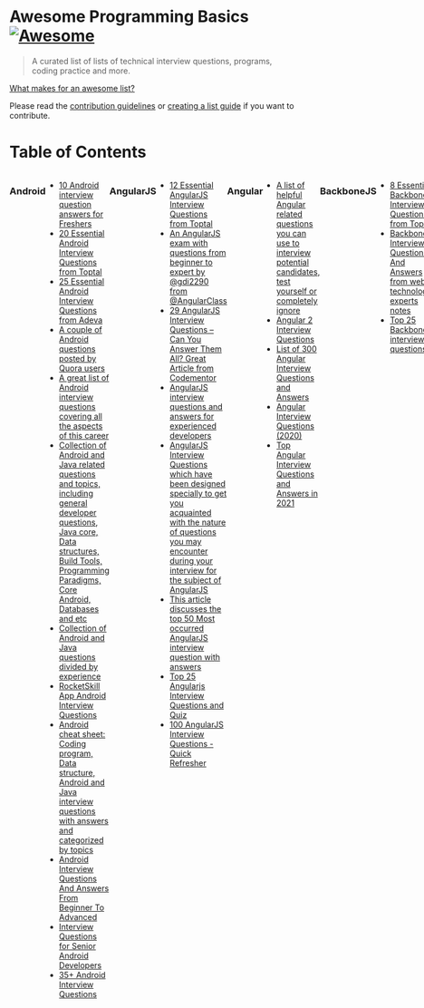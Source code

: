 # Awesome Programming Basics [![Awesome](https://cdn.rawgit.com/sindresorhus/awesome/d7305f38d29fed78fa85652e3a63e154dd8e8829/media/badge.svg)](https://github.com/sindresorhus/awesome)

> A curated list of lists of technical interview questions, programs, coding practice and more.

[What makes for an awesome list?](<[awesome.md](https://github.com/topics/awesome)>)

Please read the [contribution guidelines](https://docs.github.com/en/communities/setting-up-your-project-for-healthy-contributions/setting-guidelines-for-repository-contributors) or [creating a list guide](https://docs.github.com/en/get-started/writing-on-github/getting-started-with-writing-and-formatting-on-github/basic-writing-and-formatting-syntax) if you want to contribute.

# Table of Contents

<div style="display: flex; align-items: flex-start; align: center">
<table align="center">
  <tr>
    <td align="center" width="96">
        <img src="https://github.com/tandpfun/skill-icons/raw/main/icons/Actix-Dark.svg" alt="icon" width="65" height="65" />
      <br>Actix
    </td>
    <td align="center" width="96">
        <img src="https://github.com/tandpfun/skill-icons/raw/main/icons/AlpineJS-Dark.svg" alt="icon" width="65" height="65" />
      <br>AlpineJS
    </td>
    <td align="center" width="96">
      <a href="#android">    
        <img src="https://github.com/tandpfun/skill-icons/raw/main/icons/AndroidStudio-Dark.svg" alt="icon" width="65" height="65" />
      <br>Android
    </td>
    <td align="center" width="96">
      <a href="#angular">
        <img src="https://github.com/tandpfun/skill-icons/raw/main/icons/Angular-Dark.svg" alt="icon" width="65" height="65" />
      <br>Angular
    </td>
    <td align="center" width="96">
      <a href="#angularjs">
        <img src="https://material.angularjs.org/latest/img/logo.svg" alt="icon" width="65" height="65" />
      <br>AngularJS
    </td>
    <td align="center" width="96">
        <img src="https://github.com/tandpfun/skill-icons/raw/main/icons/Arduino.svg" alt="icon" width="65" height="65" />
      <br>Arduino
    </td>
    <td align="center" width="96">
      <a href="#backbonejs">
        <img src="https://seeklogo.com/images/B/backbone-logo-837E2F8868-seeklogo.com.png" alt="icon" width="65" height="65" />
      <br>BackboneJS
    </td>
  </tr>

<!-- ----------------------------------------------------------------------------------------------------------------------------------------------------- -->

  <tr>
    <td align="center" width="96">
        <img src="https://github.com/tandpfun/skill-icons/raw/main/icons/Bash-Dark.svg" alt="icon" width="65" height="65" />
      <br>Bash
    </td>
    <td align="center" width="96">
        <img src="https://github.com/tandpfun/skill-icons/raw/main/icons/Bootstrap.svg" alt="icon" width="65" height="65" />
      <br>Bootstrap
    </td>  
    <td align="center" width="96">
        <img src="https://github.com/tandpfun/skill-icons/raw/main/icons/CMake-Dark.svg" alt="icon" width="65" height="65" />
      <br>Cmake
    </td>
    <td align="center" width="96">
      <a href="#c-1">
        <img src="https://github.com/tandpfun/skill-icons/raw/main/icons/C.svg" alt="icon" width="65" height="65" />
      <br>C
    </td>
    <td align="center" width="96">
      <a href="#c">
        <img src="https://github.com/tandpfun/skill-icons/raw/main/icons/CPP.svg" alt="icon" width="65" height="65" />
      <br>C++
    </td>
    <td align="center" width="96">
      <a href="#c-2">
        <img src="https://github.com/tandpfun/skill-icons/raw/main/icons/CS.svg" alt="icon" width="65" height="65" />
      <br>C#
    </td>
    <td align="center" width="96">
      <a href="#net">
        <img src="https://github.com/tandpfun/skill-icons/raw/main/icons/DotNet.svg" alt="icon" width="65" height="65" />
      <br>.NET
    </td>
  </tr>

<!-- ----------------------------------------------------------------------------------------------------------------------------------------------------- -->

  <tr>
    <td align="center" width="96">
        <img src="https://cdn.worldvectorlogo.com/logos/cakephp-1.svg" alt="icon" width="65" height="65" />
      <br>CakePHP
    </td>
    <td align="center" width="96">
      <a href="#clojure">    
        <img src="https://github.com/tandpfun/skill-icons/raw/main/icons/Clojure-Dark.svg" alt="icon" width="65" height="65" />
      <br>Clojure
    </td>
    <td align="center" width="96">
      <a href="#css">    
        <img src="https://github.com/tandpfun/skill-icons/raw/main/icons/CSS.svg" alt="icon" width="65" height="65" />
      <br>CSS3
    </td>
    <td align="center" width="96">
      <a href="#cucumber">
        <img src="https://github.com/tandpfun/skill-icons/raw/main/icons/Gherkin-Dark.svg" alt="icon" width="65" height="65" />
      <br>Cucumber
    </td>  
    <td align="center" width="96">
        <img src="https://github.com/tandpfun/skill-icons/raw/main/icons/Dart-Dark.svg" alt="icon" width="65" height="65" />
      <br>Dart
    </td>
    <td align="center" width="96">
      <a href="#django">
        <img src="https://github.com/tandpfun/skill-icons/raw/main/icons/Django.svg" alt="icon" width="65" height="65" />
      <br>Django
    </td>
    <td align="center" width="96">
      <a href="#docker">
        <img src="https://github.com/tandpfun/skill-icons/raw/main/icons/Docker.svg" alt="icon" width="65" height="65" />
      <br>Docker
    </td>
  </tr>

<!-- ----------------------------------------------------------------------------------------------------------------------------------------------------- -->

  <tr>
    <td align="center" width="96">
        <img src="https://github.com/tandpfun/skill-icons/raw/main/icons/Electron.svg" alt="icon" width="65" height="65" />
      <br>ElectronJS
    </td>
    <td align="center" width="96">
        <img src="https://github.com/tandpfun/skill-icons/raw/main/icons/Elixir-Dark.svg" alt="icon" width="65" height="65" />
      <br>Elixir
    </td>
    <td align="center" width="96">
      <a href="#emberjs">
        <img src="https://github.com/tandpfun/skill-icons/raw/main/icons/Ember.svg" alt="icon" width="65" height="65" />
      <br>EmberJS
    </td>
    <td align="center" width="96">
        <img src="https://github.com/tandpfun/skill-icons/raw/main/icons/ExpressJS-Dark.svg" alt="icon" width="65" height="65" />
      <br>ExpressJS
    </td>
    <td align="center" width="96">
        <img src="https://github.com/tandpfun/skill-icons/raw/main/icons/FastAPI.svg" alt="icon" width="65" height="65" />
      <br>FastAPI
    </td>
    <td align="center" width="96">
        <img src="https://github.com/tandpfun/skill-icons/raw/main/icons/Flask-Dark.svg" alt="icon" width="65" height="65" />
      <br>Flask
    </td>  
    <td align="center" width="96">
        <img src="https://github.com/tandpfun/skill-icons/raw/main/icons/Flutter-Dark.svg" alt="icon" width="65" height="65" />
      <br>Flutter
    </td>
  </tr>

<!-- ----------------------------------------------------------------------------------------------------------------------------------------------------- -->

  <tr>
    <td align="center" width="96">
        <img src="https://github.com/tandpfun/skill-icons/raw/main/icons/Fortran.svg" alt="icon" width="65" height="65" />
      <br>Fortran
    </td>
    <td align="center" width="96">
        <img src="https://cdn.worldvectorlogo.com/logos/fsharp.svg" alt="icon" width="65" height="65" />
      <br>F Sharp
    </td>
    <td align="center" width="96">
        <img src="https://github.com/tandpfun/skill-icons/raw/main/icons/Gatsby.svg" alt="icon" width="65" height="65" />
      <br>GatsbyJS
    </td>
    <td align="center" width="96">
      <a href="#golang">
        <img src="https://github.com/tandpfun/skill-icons/raw/main/icons/GoLang.svg" alt="icon" width="65" height="65" />
      <br>Golang
    </td>
    <td align="center" width="96">
        <img src="https://github.com/tandpfun/skill-icons/raw/main/icons/Gradle-Dark.svg" alt="icon" width="65" height="65" />
      <br>Gradle
    </td>
    <td align="center" width="96">
      <a href="#graphql">
        <img src="https://github.com/tandpfun/skill-icons/raw/main/icons/GraphQL-Dark.svg" alt="icon" width="65" height="65" />
      <br>GraphQL
    </td>
    <td align="center" width="96">
        <img src="https://github.com/tandpfun/skill-icons/raw/main/icons/Haskell-Dark.svg" alt="icon" width="65" height="65" />
      <br>Haskell
    </td>
  </tr>

<!-- ----------------------------------------------------------------------------------------------------------------------------------------------------- -->

  <tr>
    <td align="center" width="96">
      <a href="#html">
        <img src="https://github.com/tandpfun/skill-icons/raw/main/icons/HTML.svg" alt="icon" width="65" height="65" />
      <br>HTML
    </td>  
    <td align="center" width="96">
      <a href="#ios">
        <img src="https://cdn.worldvectorlogo.com/logos/apple1.svg" alt="icon" width="65" height="65" />
      <br>iOS
    </td>
    <td align="center" width="96">
      <a href="#java">
        <img src="https://github.com/tandpfun/skill-icons/raw/main/icons/Java-Dark.svg" alt="icon" width="65" height="65" />
      <br>Java
    </td>
    <td align="center" width="96">
      <a href="#javascript">
        <img src="https://github.com/tandpfun/skill-icons/raw/main/icons/JavaScript.svg" alt="icon" width="65" height="65" />
      <br>JavaScript
    </td>
    <td align="center" width="96">
        <img src="https://cdn.worldvectorlogo.com/logos/julia-1.svg" alt="icon" width="65" height="65" />
      <br>Julia
    </td>
    <td align="center" width="96">
      <a href="#jquery">
        <img src="https://github.com/tandpfun/skill-icons/raw/main/icons/JQuery.svg" alt="icon" width="65" height="65" />
      <br>jQuery
    </td>
    <td align="center" width="96">
        <img src="https://github.com/tandpfun/skill-icons/raw/main/icons/Kafka.svg" alt="icon" width="65" height="65" />
      <br>Kafka
    </td>
  </tr>

<!-- ----------------------------------------------------------------------------------------------------------------------------------------------------- -->

  <tr>
    <td align="center" width="96">
      <a href="#knockoutjs">
        <img src="https://www.pinclipart.com/picdir/big/223-2230502_knockout-js-clipart.png" alt="icon" width="65" height="65" />
      <br>KnockoutJS
    </td>
    <td align="center" width="96">
        <img src="https://github.com/tandpfun/skill-icons/raw/main/icons/Kotlin-Dark.svg" alt="icon" width="65" height="65" />
      <br>Kotlin
    </td>
    <td align="center" width="96">
        <img src="https://github.com/tandpfun/skill-icons/raw/main/icons/Kubernetes.svg" alt="icon" width="65" height="65" />
      <br>Kubernetes
    </td>  
    <td align="center" width="96">
        <img src="https://github.com/tandpfun/skill-icons/raw/main/icons/Laravel-Dark.svg" alt="icon" width="65" height="65" />
      <br>Laravel
    </td>
    <td align="center" width="96">
      <a href="#less">
        <img src="https://cdn.worldvectorlogo.com/logos/less-63.svg" alt="icon" width="65" height="65" />
      <br>Less
    </td>
    <td align="center" width="96">
      <a href="#lisp">
        <img src="https://upload.wikimedia.org/wikipedia/commons/thumb/4/48/Lisp_logo.svg/1200px-Lisp_logo.svg.png" alt="icon" width="65" height="65" />
      <br>Lisp
    </td>
    <td align="center" width="96">
        <img src="https://github.com/tandpfun/skill-icons/raw/main/icons/Lua-Dark.svg" alt="icon" width="65" height="65" />
      <br>Lua
    </td>
  </tr>

<!-- ----------------------------------------------------------------------------------------------------------------------------------------------------- -->

  <tr>
    <td align="center" width="96">
        <img src="https://github.com/tandpfun/skill-icons/raw/main/icons/Maven-Dark.svg" alt="icon" width="65" height="65" />
      <br>Maven
    </td>
    <td align="center" width="96">
        <img src="https://cdn.worldvectorlogo.com/logos/nativescript.svg" alt="icon" width="65" height="65" />
      <br>NativeScript
    </td>
    <td align="center" width="96">
        <img src="https://github.com/tandpfun/skill-icons/raw/main/icons/NestJS-Dark.svg" alt="icon" width="65" height="65" />
      <br>NestJS
    </td>
    <td align="center" width="96">
        <img src="https://github.com/tandpfun/skill-icons/raw/main/icons/NextJS-Dark.svg" alt="icon" width="65" height="65" />
      <br>NextJS
    </td>
    <td align="center" width="96">
        <img src="https://github.com/tandpfun/skill-icons/raw/main/icons/NuxtJS-Dark.svg" alt="icon" width="65" height="65" />
      <br>NuxtJS
    </td>
        <td align="center" width="96">
        <a href="#nodejs">
        <img src="https://github.com/tandpfun/skill-icons/raw/main/icons/NodeJS-Dark.svg" alt="icon" width="65" height="65" />
      <br>NodeJS
    </td>
    <td align="center" width="96">
        <img src="https://github.com/tandpfun/skill-icons/raw/main/icons/OpenShift.svg" alt="icon" width="65" height="65" />
      <br>OpenShift
    </td>
  </tr>

<!-- ----------------------------------------------------------------------------------------------------------------------------------------------------- -->

  <tr>
    <td align="center" width="96">
        <img src="https://github.com/tandpfun/skill-icons/raw/main/icons/NodeJS-Dark.svg" alt="icon" width="65" height="65" />
      <br>NodeJS
    </td>
    <td align="center" width="96">
        <img src="https://github.com/tandpfun/skill-icons/raw/main/icons/OpenShift.svg" alt="icon" width="65" height="65" />
      <br>OpenShift
    </td>
    <td align="center" width="96">
        <img src="https://github.com/tandpfun/skill-icons/raw/main/icons/OpenStack-Dark.svg" alt="icon" width="65" height="65" />
      <br>OpenStack
    </td>
    <td align="center" width="96">
        <img src="https://github.com/tandpfun/skill-icons/raw/main/icons/Perl.svg" alt="icon" width="65" height="65" />
      <br>Perl
    </td>
    <td align="center" width="96">
      <a href="#php">
        <img src="https://github.com/tandpfun/skill-icons/raw/main/icons/PHP-Dark.svg" alt="icon" width="65" height="65" />
      <br>PHP
    </td>
    <td align="center" width="96">
        <img src="https://github.com/tandpfun/skill-icons/raw/main/icons/Powershell-Dark.svg" alt="icon" width="65" height="65" />
      <br>PowerShell
    </td>
    <td align="center" width="96">
        <img src="https://github.com/tandpfun/skill-icons/raw/main/icons/Prisma.svg" alt="icon" width="65" height="65" />
      <br>Prisma
    </td>    
  </tr>

<!-- ----------------------------------------------------------------------------------------------------------------------------------------------------- -->

  <tr>
    <td align="center" width="96">
        <img src="https://github.com/tandpfun/skill-icons/raw/main/icons/Processing-Dark.svg" alt="icon" width="65" height="65" />
      <br>Processing
    </td>
    <td align="center" width="96">
      <a href="#python">
        <img src="https://github.com/tandpfun/skill-icons/raw/main/icons/Python-Dark.svg" alt="icon" width="65" height="65" />
      <br>Python
    </td>  
    <td align="center" width="96">
        <img src="https://github.com/tandpfun/skill-icons/raw/main/icons/PyTorch-Dark.svg" alt="icon" width="65" height="65" />
      <br>PyTorch
    </td>
    <td align="center" width="96">
        <img src="https://github.com/tandpfun/skill-icons/raw/main/icons/ReactiveX-Dark.svg" alt="icon" width="65" height="65" />
      <br>ReactiveX
    </td>
    <td align="center" width="96">
        <img src="https://github.com/tandpfun/skill-icons/raw/main/icons/RaspberryPi-Dark.svg" alt="icon" width="65" height="65" />
      <br>RaspberryPI
    </td>
    <td align="center" width="96">
      <a href="#reactjs">
        <img src="https://cdn.worldvectorlogo.com/logos/react-2.svg" alt="icon" width="65" height="65" />
      <br>ReactJS
    </td>
    <td align="center" width="96">
        <img src="https://github.com/tandpfun/skill-icons/raw/main/icons/React-Dark.svg" alt="icon" width="65" height="65" />
      <br>ReactNative
    </td>
  </tr>

<!-- ----------------------------------------------------------------------------------------------------------------------------------------------------- -->

  <tr>
    <td align="center" width="96">
        <img src="https://github.com/tandpfun/skill-icons/raw/main/icons/Redux.svg" alt="icon" width="65" height="65" />
      <br>Redux
    </td>
    <td align="center" width="96">
        <img src="https://github.com/tandpfun/skill-icons/raw/main/icons/Regex-Dark.svg" alt="icon" width="65" height="65" />
      <br>Regex
    </td>    
    <td align="center" width="96">
      <a href="#ruby-on-rails">
        <img src="https://github.com/tandpfun/skill-icons/raw/main/icons/Rails.svg" alt="icon" width="65" height="65" />
      <br>Rails
    </td>
    <td align="center" width="96">
      <a href="#ruby">
        <img src="https://github.com/tandpfun/skill-icons/raw/main/icons/Ruby.svg" alt="icon" width="65" height="65" />
      <br>Ruby
    </td>  
    <td align="center" width="96">
      <a href="#rust">
        <img src="https://github.com/tandpfun/skill-icons/raw/main/icons/Rust.svg" alt="icon" width="65" height="65" />
      <br>Rust
    </td>
    <td align="center" width="96">
      <a href="#sass">
        <img src="https://github.com/tandpfun/skill-icons/raw/main/icons/Sass.svg" alt="icon" width="65" height="65" />
      <br>Sass
    </td>
    <td align="center" width="96">
      <a href="#scala">
        <img src="https://cdn-icons-png.flaticon.com/512/919/919834.png" alt="icon" width="65" height="65" />
      <br>Scala
    </td>
  </tr>

<!-- ----------------------------------------------------------------------------------------------------------------------------------------------------- -->

  <tr>
    <td align="center" width="96">
        <img src="https://github.com/tandpfun/skill-icons/raw/main/icons/Selenium.svg" alt="icon" width="65" height="65" />
      <br>Selenium
    </td>
    <td align="center" width="96">
        <img src="https://github.com/tandpfun/skill-icons/raw/main/icons/Redux.svg" alt="icon" width="65" height="65" />
      <br>SolidJS
    </td>
    <td align="center" width="96">
      <a href="#spark">
        <img src="https://github.com/tandpfun/skill-icons/raw/main/icons/Regex-Dark.svg" alt="icon" width="65" height="65" />
      <br>Spark
    </td>
    <td align="center" width="96">
        <img src="https://github.com/tandpfun/skill-icons/raw/main/icons/Spring-Dark.svg" alt="icon" width="65" height="65" />
      <br>SpringBoot
    </td>        
    <td align="center" width="96">
        <img src="https://github.com/tandpfun/skill-icons/raw/main/icons/Svelte.svg" alt="icon" width="65" height="65" />
      <br>Svelte
    </td>
    <td align="center" width="96">
      <a href="#swift">
        <img src="https://github.com/tandpfun/skill-icons/raw/main/icons/Swift.svg" alt="icon" width="65" height="65" />
      <br>Swift
    </td>  
    <td align="center" width="96">
        <img src="https://github.com/tandpfun/skill-icons/raw/main/icons/TailwindCSS-Dark.svg" alt="icon" width="65" height="65" />
      <br>TailwindCSS
    </td>
  </tr>

<!-- ----------------------------------------------------------------------------------------------------------------------------------------------------- -->

  <tr>
    <td align="center" width="96">
        <img src="https://github.com/tandpfun/skill-icons/raw/main/icons/ThreeJS-Dark.svg" alt="icon" width="65" height="65" />
      <br>ThreeJS
    </td>
    <td align="center" width="96">
      <a href="#typescript">
        <img src="https://github.com/tandpfun/skill-icons/raw/main/icons/TypeScript.svg" alt="icon" width="65" height="65" />
      <br>TypeScript
    </td>
    <td align="center" width="96">
        <img src="https://github.com/tandpfun/skill-icons/raw/main/icons/VIM-Dark.svg" alt="icon" width="65" height="65" />
      <br>Vim
    </td>
    <td align="center" width="96">
      <a href="#vuejs">
        <img src="https://github.com/tandpfun/skill-icons/raw/main/icons/VueJS-Dark.svg" alt="icon" width="65" height="65" />
      <br>VueJS
    </td>
    <td align="center" width="96">
        <img src="https://github.com/tandpfun/skill-icons/raw/main/icons/Webpack-Dark.svg" alt="icon" width="65" height="65" />
      <br>Webpack
    </td>
    <td align="center" width="96">
        <img src="https://github.com/tandpfun/skill-icons/raw/main/icons/WindiCSS-Dark.svg" alt="icon" width="65" height="65" />
      <br>Windicss
    </td>        
    <td align="center" width="96">
      <a href="#wordpress">
        <img src="https://github.com/tandpfun/skill-icons/raw/main/icons/Wordpress.svg" alt="icon" width="65" height="65" />
      <br>Wordpress
    </td>
    <!-- <td align="center" width="96">
        <img src="https://cdn.worldvectorlogo.com/logos/xamarin.svg" alt="icon" width="65" height="65" />
      <br>Xamarin
    </td> -->
  </tr>
</table>

### Android

- [10 Android interview question answers for Freshers](http://www.careerride.com/android-interview-questions.aspx)
- [20 Essential Android Interview Questions from Toptal](http://www.toptal.com/android/interview-questions)
- [25 Essential Android Interview Questions from Adeva](https://adevait.com/android/interview-questions)
- [A couple of Android questions posted by Quora users](https://www.quora.com/What-are-good-job-interview-questions-for-an-Android-developer)
- [A great list of Android interview questions covering all the aspects of this career](http://www.tutorialspoint.com/android/android_interview_questions.htm)
- [Collection of Android and Java related questions and topics, including general developer questions, Java core, Data structures, Build Tools, Programming Paradigms, Core Android, Databases and etc](https://github.com/derekargueta/Android-Interview-Questions)
- [Collection of Android and Java questions divided by experience](https://medium.com/@neteinstein/not-another-android-interviews-article-the-questions-3dedafa30bec)
- [RocketSkill App Android Interview Questions](https://github.com/mindash/android-structured-interview)
- [Android cheat sheet: Coding program, Data structure, Android and Java interview questions with answers and categorized by topics](https://github.com/anitaa1990/Android-Cheat-sheet)
- [Android Interview Questions And Answers From Beginner To Advanced](https://www.andreasschrade.com/2017/02/23/android-interview-questions/)
- [Interview Questions for Senior Android Developers](https://github.com/mohsenoid/Android-Interview-Questions)
- [35+ Android Interview Questions](https://www.interviewbit.com/android-interview-questions/)

### AngularJS

- [12 Essential AngularJS Interview Questions from Toptal](http://www.toptal.com/angular-js/interview-questions)
- [An AngularJS exam with questions from beginner to expert by @gdi2290 from @AngularClass](https://github.com/gdi2290/ngExam)
- [29 AngularJS Interview Questions – Can You Answer Them All? Great Article from Codementor](https://www.codementor.io/angularjs/tutorial/angularjs-interview-questions-sample-answers)
- [AngularJS interview questions and answers for experienced developers](http://www.web-technology-experts-notes.in/2014/11/angularjs-interview-questions-and-answers-for-experienced.html)
- [AngularJS Interview Questions which have been designed specially to get you acquainted with the nature of questions you may encounter during your interview for the subject of AngularJS](http://www.tutorialspoint.com/angularjs/angularjs_interview_questions.htm)
- [This article discusses the top 50 Most occurred AngularJS interview question with answers](http://www.codeproject.com/Articles/891718/AngularJS-Interview-Questions-and-Answers)
- [Top 25 Angularjs Interview Questions and Quiz](http://career.guru99.com/top-25-angular-js-interview-questions/)
- [100 AngularJS Interview Questions - Quick Refresher](https://www.techbeamers.com/latest-angularjs-interview-questions-answers/)

### Angular

- [A list of helpful Angular related questions you can use to interview potential candidates, test yourself or completely ignore](https://github.com/Yonet/Angular-Interview-Questions)
- [Angular 2 Interview Questions](https://www.onlineinterviewquestions.com/angular2-interview-questions/)
- [List of 300 Angular Interview Questions and Answers](https://github.com/sudheerj/angular-interview-questions)
- [Angular Interview Questions (2020)](https://www.interviewbit.com/angular-interview-questions/)
- [Top Angular Interview Questions and Answers in 2021](https://hackr.io/blog/angular-interview-questions)

### BackboneJS

- [8 Essential Backbonejs Interview Questions from Toptal](http://www.toptal.com/backbone-js/interview-questions)
- [Backbonejs Interview Questions And Answers from web technology experts notes](http://www.web-technology-experts-notes.in/2015/01/backbone-js-interview-questions-and-answers.html)
- [Top 25 Backbone.js interview questions](http://career.guru99.com/top-25-backbone-js-interview-questions/)

### C

- [Basic C language technical frequently asked interview questions and answers It includes data structures, pointers interview questions and answers for experienced](http://www.cquestions.com/2010/10/c-interview-questions-and-answers.html)
- [C Programming Interview Questions and Answers for such topics as Bits and Bytes, Preprocessors, Functions, Strings, Language basics and etc](http://www.indiabix.com/technical/c/)
- [C Programming Interview Questions have been designed specially to get you acquainted with the nature of questions you may encounter during your interview for the subject of C Programming](http://www.tutorialspoint.com/cprogramming/cprogramming_interview_questions.htm)
- [First set of commonly asked C programming interview questions from computer science portal for geeks](http://geeksquiz.com/commonly-asked-c-programming-interview-questions-set-1/)
- [Second set of commonly asked C programming interview questions from computer science portal for geeks](http://geeksquiz.com/commonly-asked-c-programming-interview-questions-set-2/)
- [9 Essential C Interview Questions with answers](https://www.toptal.com/c/interview-questions)
- [Top C Interview Questions and Answers](https://www.interviewbit.com/c-interview-questions/)
 
### C++

- [1000+ Multiple Choice Questions & Answers in C++ with explanations](http://www.sanfoundry.com/cplusplus-interview-questions-answers/)
- [200 C++ interview questions and answers](http://www.careerride.com/C++-Interview-questions-Answer.aspx)
- [24 Essential C++ Interview Questions from Toptal](http://www.toptal.com/c-plus-plus/interview-questions)
- [C++ Interview Questions from GeekInterview](http://www.geekinterview.com/Interview-Questions/Languages/C-Plus-Plus)
- [C++ Programming Q&A and quizzes from computer science portal for geeks](http://www.geeksforgeeks.org/c-plus-plus/)
- [C++ Programming Questions and Answers related to such topics as OOPs concepts, Object and Classes, Functions, Constructors and Destructors, Inheritance and etc](http://www.indiabix.com/cpp-programming/questions-and-answers/)
- [LeetCode Problems' Solutions written in C++](https://github.com/haoel/leetcode)

### C#

- [15 Essential C# Interview Question from Toptal](http://www.toptal.com/c-sharp/interview-questions)
- [C# interview questions from dotnetfunda.com](http://www.dotnetfunda.com/interviews/cat/6/csharp)
- [Top 50 C# Interview Questions & Answers](http://career.guru99.com/top-50-c-sharp-interview-questions-answers/)
- [50 C# Coding Interview Questions and Answers](https://www.techbeamers.com/csharp-coding-interview-questions-developers/)
- [20 C# OOPS Interview Questions and Answers](https://www.techbeamers.com/csharp-oops-interview-questions-answers/)
- [30+ C# Interview Questions](https://www.interviewbit.com/c-sharp-interview-questions/)

### .NET

- [300 ASPNET interview questions and answers](http://www.careerride.com/ASPNet-Questions.aspx)
- [ASP.NET Core Interview Questions](https://www.talkingdotnet.com/asp-net-core-interview-questions/)
- [Great list of NET interview questions covering all the NET platform topics](http://www.indiabix.com/technical/dotnet/)
- [NET Interview Questions and Answers for Beginners which consists of the most frequently asked questions in NET This list of 100+ questions and answers gauge your familiarity with the NET platform](http://www.dotnetcurry.com/dotnetinterview/70/dotnet-interview-questions-answers-beginners)
- [Questions gathered by community of the StackOverflow](http://stackoverflow.com/questions/365489/questions-every-good-net-developer-should-be-able-to-answer)
- [What Great NET Developers Ought To Know (More NET Interview Questions)](http://www.hanselman.com/blog/WhatGreatNETDevelopersOughtToKnowMoreNETInterviewQuestions.aspx)

### Clojure

- [Classic 'Fizz Buzz' interview question for Clojure developers](http://www.learningclojure.com/2014/05/fizz-buzz-interview-question.html)
- [Clojure Interview Questions for experienced devs](http://ita2zguide.blogspot.com.by/p/cc.html)
- [Coding exercises in Clojure, handy practice for technical interview questions](https://github.com/dpetrovics/coding-exercises)
- [Experience and questions from Clojure developer interview collected by Reddit users](https://www.reddit.com/r/Clojure/comments/34qhha/clojure_coding_job_interview_experience/)
- [Interview cake Clojure solutions](https://github.com/DerekCuevas/interview-cake-clj)

### CSS

- [CSS interview questions and answers for freshers and experienced candidates Also there you can find CSS online practice tests to fight written tests and certification exams on CSS](http://www.careerride.com/Interview-Questions-CSS.aspx)
- [Development hiring managers and potential interviewees may find there sample CSS proficiency interview Q&As and code snippets useful](http://www.techrepublic.com/blog/software-engineer/css-interview-questions-and-answers/)
- [Interview Questions and Exercises About CSS](https://css-tricks.com/interview-questions-css/)
- [Top 50 CSS(Cascading Style Sheet) Interview Questions covering the most of tricky CSS moments](http://career.guru99.com/top-50-csscascading-style-sheet-interview-questions/)
- [Front End Interview Handbook - CSS Questions and Answers](https://frontendinterviewhandbook.com/css-questions/)

### Cucumber

- [Cucumber Web Application BDD Sample Interview Questions](https://ratedr05.wordpress.com/2017/09/22/cucumber-interview-questions/)
- [Guide to building a simple Cucumber + Watir page object pattern framework](http://watir.com/simple-cucumber-watir-page-object-pattern-framework/)

### Django

- [Some abstract interview questions for Python/Django developers](http://insights.dice.com/2014/04/30/interview-questions-pythondjango-developers/)
- [Some Django basic interview questions to establish the basic level of the candidates](http://www.ilian.io/django-interview-questions/)
- [Top 16 Django Interview Questions for both freshers and experienced developers](http://career.guru99.com/top-16-django-interview-questions/)

### Docker

- [Docker Interview Questions](https://mindmajix.com/docker-interview-questions)
- [Top Docker Interview Questions You Must Prepare In 2019](https://www.edureka.co/blog/interview-questions/docker-interview-questions/)
- [Top Docker Interview Questions And Answers](https://intellipaat.com/interview-question/docker-interview-questions/)
- [DOCKER (SOFTWARE) INTERVIEW QUESTIONS & ANSWERS](https://www.wisdomjobs.com/e-university/docker-software-interview-questions.html)
- [30 Docker Interview Questions and Answers in 2019](https://www.fullstack.cafe/blog/docker-interview-questions-and-answers)
- [Docker Interview Questions & Answers](https://www.interviewbit.com/docker-interview-questions/)
- [Top 50 Docker Interview Questions & Answers](https://www.wissenhive.com/blogs/top-50-docker-interview-questions-and-answers)
- [Top 50+ Docker Interview Questions and Answers in 2021](https://www.techgeekbuzz.com/top-docker-interview-questions/)

### EmberJS

- [8 Essential Emberjs Interview Questions from Toptal](http://www.toptal.com/emberjs/interview-questions)
- [Top 25 Emberjs Interview Questions for both freshers and experienced developers](http://career.guru99.com/top-25-ember-js-interview-questions/)

### Golang

- [Solutions for Elements of Programming Interviews problems written in Golang](https://github.com/mrekucci/epi)
- [Solutions for some basic coding interview tasks written in Go](https://github.com/efischer19/golang_ctci)
- [Top 20 GO Programming Interview Questions for both freshers and experienced developers](http://career.guru99.com/top-20-go-programming-interview-questions/)

### GraphQL

- [8 GraphQL Interview Questions To Know](https://www.fullstack.cafe/blog/5-graphql-interview-questions-you-should-know)
- [How to GraphQL - Common Questions](https://www.howtographql.com/advanced/5-common-questions/)

### HTML

- [10 Typical HTML Interview Exercises from SitePoint.com](http://www.sitepoint.com/10-typical-html-interview-exercises/)
- [16 Essential HTML5 Interview Questions from Toptal](http://www.toptal.com/html5/interview-questions)
- [40 important HTML 5 Interview questions with answers](http://www.codeproject.com/Articles/702051/important-HTML-Interview-questions-with-answe)
- [HTML interview questions and answers for freshers and experienced candidates Also find HTML online practice tests to fight written tests and certification exams on HTML](http://www.careerride.com/Interview-Questions-HTML.aspx)
- [Top 50 HTML Interview Questions for both freshers and experienced developers](http://career.guru99.com/top-50-html-interview-questions/)
- [Common HTML interview questions for freshers](http://www.javatpoint.com/html-interview-questions)
- [Front End Interview Handbook - HTML Questions and Answers](https://frontendinterviewhandbook.com/html-questions/)
- [30 HTML Interview Questions and Answers](https://www.techbeamers.com/latest-html-interview-questions/)
- [30+ HTML Interview Questions (2021)](https://www.interviewbit.com/html-interview-questions/)

### iOS

- [14 Essential iOS Interview Questions from Toptal](http://www.toptal.com/ios/interview-questions)
- [20 iOS Developer Interview Questions and Answers for getting you ready for your interview](https://www.codementor.io/ios/tutorial/ios-interview-tips-questions-answers-objective-c)
- [25 Essential iOS Interview Questions from Adeva](https://adevait.com/ios/interview-questions)
- [A small guide to help those looking to hire a developer or designer for iOS work While tailored for iOS, many questions could be used for Android developers or designers as well A great self-test if you're looking to keep current or practice for your own interview](https://github.com/CameronBanga/iOS-Developer-and-Designer-Interview-Questions)
- [All you need to know about iOS technical interview including some tips for preparing, questions and some coding exercises](http://www.raywenderlich.com/53962/ios-interview-questions)
- [Interview Questions for iOS and Mac Developers from the CEO of Black Pixel](https://blackpixel.com/writing/2013/04/interview-questions-for-ios-and-mac-developers-1.html)
- [iOS Interview Questions and Answers including such topics as Development Basics, App states and multitasking, App states, Core app objects](http://www.geekinterview.com/Interview-Questions/iOS)
- [iOS Interview Questions For Senior Developers](https://m.smartcloud.io/ios-interview-questions-for-senior-developers-in-2017-a94cc81c8205)
- [50 iOS Interview Questions And Answers 1](https://medium.com/ios-os-x-development/ios-interview-questions-13840247a57a)
- [50 iOS Interview Questions And Answers Part 2](https://medium.com/ios-os-x-development/50-ios-interview-questions-and-answers-part-2-45f952230b9f)
- [50 iOS Interview Questions And Answers Part 3](https://medium.com/ios-os-x-development/50-ios-interview-questions-and-answers-part-3-3fad146b6c3d)
- [50 iOS Interview Questions And Answers Part 4](https://medium.com/@duruldalkanat/50-ios-interview-questions-and-answers-part-4-6f26b26341a)
- [50 iOS Interview Questions And Answers Part 5](https://medium.com/@duruldalkanat/50-ios-interview-questions-and-answers-part-5-de6241374a8f)
- [10 iOS interview questions and answers](https://www.upwork.com/i/interview-questions/ios/)
- [iOS Developer and Designer Interview Questions](https://github.com/9magnets/iOS-Developer-and-Designer-Interview-Questions#tech)
- [IOS Interview Questions and Answers](http://www.thecrazyprogrammer.com/2015/11/ios-interview-questions-and-answers.html)
- [iOS Interview Questions For Beginners](http://ichuiphonedev.blogspot.com/2014/05/iphone-latest-interview-questions-and.html)
- [Babylon iOS Interview Questions](https://github.com/Babylonpartners/ios-playbook/blob/master/Interview/questions.md)
- [RocketSkill App iOS Interview Questions](https://github.com/mindash/iOS-structured-interview)
- [iOS Static vs Dynamic Dispatch](https://medium.com/flawless-app-stories/static-vs-dynamic-dispatch-in-swift-a-decisive-choice-cece1e872d)

### Java

- [List of Java programs for interview Categoriwise](https://onurdesk.com/category/interview/interview-program-java/)
- [115 Java Interview Questions and Answers – The ULTIMATE List](http://www.javacodegeeks.com/2014/04/java-interview-questions-and-answers.html)
- [37 Java Interview Questions to Practice With from Codementor](https://www.codementor.io/java/tutorial/java-interview-sample-questions-answers)
- [21 Essential Java Interview Questions](http://www.toptal.com/java/interview-questions)
- [Top 30 Core Java Interview Questions](https://www.janbasktraining.com/blog/core-java-interview-questions-answers/)
- [29 Essential Java Interview Questions from Adeva](https://adevait.com/java/interview-questions)
- [A collection of Java interview questions and answers to them](https://github.com/svozniuk/java-interviews)
- [Data Structures and Algorithms in Java which can be useful in interview process](https://github.com/donbeave/interview)
- [Java Interview Questions: How to crack the TOP 15 questions](https://blog.udemy.com/java-interview-questions/)
- [300 Core Java Interview Questions](http://www.javatpoint.com/corejava-interview-questions)
- [Top 10 Tricky Java interview questions and Answers](http://java67.blogspot.com.by/2012/09/top-10-tricky-java-interview-questions-answers.html)
- [Top 25 Most Frequently Asked Interview Core Java Interview Questions And Answers](http://javahungry.blogspot.com/2013/06/top-25-most-frequently-asked-core-java.html)
- [Top 40 Core Java Interview Questions Answers from Telephonic Round](http://java67.blogspot.sg/2015/03/top-40-core-java-interview-questions-answers-telephonic-round.html)
- [Top 50 Spring Interview Questions You Must Prepare For In 2020](https://www.edureka.co/blog/interview-questions/spring-interview-questions/)
- [Spring Interview Questions And Answers](https://www.journaldev.com/2696/spring-interview-questions-and-answers)
- [Interview Cake Java Interview Questions](https://www.interviewcake.com/java-interview-questions)
- [Java Interview Questions & Quizzes](https://www.techbeamers.com/java-interview-questions/)
- [Essetial Java Interview Questions](https://fdk.codes/some-java-interview-questions/)
- [Fundamental Java Interview Questions](https://www.interviewbit.com/java-interview-questions/)

### JavaScript

- [Practice common algorithms using JavaScript](https://github.com/ignacio-chiazzo/Algorithms-Leetcode-Javascript)
- [10 Interview Questions Every JavaScript Developer Should Know](https://medium.com/javascript-scene/10-interview-questions-every-javascript-developer-should-know-6fa6bdf5ad95)
- [21 Essential JavaScript Interview Questions from best mentors all over the world](https://www.codementor.io/javascript/tutorial/21-essential-javascript-tech-interview-practice-questions-answers)
- [20 Essential JavaScript Interview Questions from Adeva](https://adevait.com/javascript-developers/interview-questions)
- [37 Essential JavaScript Interview Questions from Toptal](http://www.toptal.com/javascript/interview-questions)
- [5 More JavaScript Interview Exercises](http://www.sitepoint.com/5-javascript-interview-exercises/)
- [5 Typical JavaScript Interview Exercises](http://www.sitepoint.com/5-typical-javascript-interview-exercises/)
- [Development hiring managers and potential interviewees may find these sample JavaScript proficiency interview Q&As and code snippets useful](http://www.techrepublic.com/blog/software-engineer/javascript-interview-questions-and-answers/)
- [123 Essential JavaScript Interview Question](https://github.com/nishant8BITS/123-Essential-JavaScript-Interview-Question)
- [JavaScript Interview Questions have been designed specially to get you acquainted with the nature of questions you may encounter during your interview for the subject of JavaScript](http://www.tutorialspoint.com/javascript/javascript_interview_questions.htm)
- [JS: Basics and Tricky Questions](http://www.thatjsdude.com/interview/js2.html)
- [JS: Interview Algorithm](http://thatjsdude.com/interview/js1.html)
- [Some basic javascript coding challenges and interview questions](https://github.com/kolodny/exercises)
- [Some JavaScript interview exercises](https://github.com/csvenja/javascript-exercises)
- [Ten Questions I've Been Asked, Most More Than Once, Over Six Technical JavaScript / Front-End Engineer Job Interviews.](https://www.reddit.com/r/javascript/comments/3rb88w/ten_questions_ive_been_asked_most_more_than_once)
- [Top 85 JavaScript Interview Questions](http://career.guru99.com/top-85-javascript-interview-questions/)
- [Interview Cake JavaScript Interview Questions](https://www.interviewcake.com/javascript-interview-questions)
- [The Best Frontend JavaScript Interview Questions (written by a Frontend Engineer)](<https://performancejs.com/post/hde6d32/The-Best-Frontend-JavaScript-Interview-Questions-(written-by-a-Frontend-Engineer)>)
- [10 JavaScript Concepts You Need to Know for Interviews](https://dev.to/arnavaggarwal/10-javascript-concepts-you-need-to-know-for-interviews)
- [Front End Interview Handbook - JavaScript Questions and Answers](https://frontendinterviewhandbook.com/javascript-questions/)
- [JavaScript Interview Questions - Quick Refresher](https://www.techbeamers.com/javascript-interview-questions-answers/)
- [The MEGA Interview Guide](https://github.com/danieldelcore/mega-interview-guide)
- [Javascript Interview Questions and Answers (2020)](https://www.interviewbit.com/javascript-interview-questions/)
- [JavaScript Modern Interview Code Challenges 2021](https://github.com/sadanandpai/javascript-code-challenges)
- [70 JavaScript Interview Questions](https://dev.to/macmacky/70-javascript-interview-questions-5gfi)

### jQuery

- [Top 50 jquery interview questions](https://career.guru99.com/top-50-jquery-interview-questions/)
- [17 Essential jQuery Interview Questions From Toptal](https://www.toptal.com/jquery/interview-questions)
- [Top JQuery Interview Questions and Answers](https://www.techgeekbuzz.com/top-jquery-interview-questions/)

### KnockoutJS

- [15 interview questions from CodeSample.com](http://www.code-sample.com/2014/01/knockout-js-interview-questions-and.html)
- [20 questions you might be asked about KnockoutJS in an interview for both freshers and experienced developers](http://www.codeproject.com/Articles/987899/KnockoutJS-interview-questions)

### Less

- [Top 25 LESS Interview Questions](http://career.guru99.com/top-25-less-interview-questions/)

### Lisp

- [10 LISP Questions & Answers](http://www.sanfoundry.com/lisp-mcqs-class/)
- [Top 18 Lisp Interview Questions from Career Guru](http://career.guru99.com/top-18-lisp-interview-questions/)

### NodeJS

- [25 Essential Node.js Interview Questions from Adeva](https://adevait.com/nodejs/interview-questions)
- [8 Essential Nodejs Interview Questions from Toptal](http://www.toptal.com/nodejs/interview-questions)
- [Node.JS Interview Questions have been designed specially to get you acquainted with the nature of questions you may encounter during your interview for the subject of Node.JS](http://www.tutorialspoint.com/nodejs/nodejs_interview_questions.htm)
- [Node.js Interview Questions and Answers](https://blog.risingstack.com/node-js-interview-questions/)
- [Top 25 Nodejs Interview Questions & Answers from Career Guru](http://career.guru99.com/top-25-interview-questions-on-node-js/)
- [Top 30 Node.Js Interview Questions With Answers](https://www.techbeamers.com/top-30-node-js-interview-questions-answers/)
- [Top Nodejs Interview Questions & Answers](https://www.interviewbit.com/node-js-interview-questions/)
- [Node.js Interview Questions in Chinese](https://github.com/haizlin/fe-interview/blob/master/category/nodejs.md)
- [Node.js Interview Questions by learning-zone](https://github.com/learning-zone/nodejs-interview-questions)

### PHP

- [100 PHP interview questions and answers from CareerRide.com](http://www.careerride.com/PHP-Interview-Questions.aspx)
- [21 Essential PHP Interview Questions from Toptal](http://www.toptal.com/php/interview-questions)
- [20 Common PHP Job Interview Questions and Answers](http://www.woodstitch.com/resources/php-interview-questions.php)
- [25 Essential PHP Interview Questions from Adeva](https://adevait.com/php/interview-questions)
- [PHP interview questions and answers for freshers](http://phpinterviewquestions.co.in/)
- [Top 100 PHP Interview Questions & Answers from CareerGuru](http://career.guru99.com/top-100-php-interview-questions-answers/)
- [25 PHP Interview Questions](https://www.codementor.io/php/tutorial/php-interview-questions-sample-answers)
- [26 Essential PHP Interview Questions for 2018](https://pangara.com/blog/php-interview-questions)
- [Cracking PHP Interviews Questions ebook 300+ Q&A](https://bootsity.com/books)
- [PHP Interview Questions - Quick Refresher](https://www.techbeamers.com/latest-php-interview-questions-answers/)
- [30+ PHP Interview Questions](https://www.interviewbit.com/php-interview-questions/)

### Python

- [26 Essential Python Interview Questions from Adeva](https://adevait.com/python/interview-questions)
- [20 Python interview questions and answers](http://www.careerride.com/python-interview-questions.aspx)
- [11 Essential Python Interview Questions from Toptal](http://www.toptal.com/python/interview-questions)
- [A listing of questions that could potentially be asked for a python job listing](https://github.com/sigmavirus24/python-interview-questions)
- [Interview Questions for both beginners and experts](http://www.bogotobogo.com/python/python_interview_questions.php)
- [Interview Cake Python Interview Questions](https://www.interviewcake.com/python-interview-questions)
- [Python Frequently Asked Questions (Programming)](https://docs.python.org/2/faq/programming.html)
- [Python interview questions collected by Reddit users](https://www.reddit.com/r/Python/comments/1knw7z/python_interview_questions)
- [Top 25 Python Interview Questions from Career Guru](http://career.guru99.com/top-25-python-interview-questions/)
- [Python Interview 10 questions from Corey Schafer](https://www.youtube.com/watch?v=DEwgZNC-KyE)
- [Python interview questions. Part I. Junior](https://luminousmen.com/post/6)
- [Python interview questions. Part II. Middle](https://luminousmen.com/post/7)
- [Python interview questions. Part III. Senior](https://luminousmen.com/post/8)
- [Python Interview Questions and Answers (2019)](https://www.interviewbit.com/python-interview-questions/)
- [100 Python Interview Questions - Quick Refresher](https://www.techbeamers.com/python-interview-questions-programmers/)
- [Top 100 Python Interview Questions from Edureka (2021)](https://www.edureka.co/blog/interview-questions/python-interview-questions/)

### ReactJS

- [Reddit users share their expectations from ReactJS interview](https://www.reddit.com/r/reactjs/comments/3m5equ/react_what_interview_questions_to_expect/)
- [5 Essential React.js Interview Questions](https://www.codementor.io/reactjs/tutorial/5-essential-reactjs-interview-questions)
- [React Interview Questions](https://tylermcginnis.com/react-interview-questions/)
- [Toptal's 21 Essential React.js Interview Questions](https://www.toptal.com/react/interview-questions)
- [19 Essential ReactJs Interview Questions](https://www.educba.com/reactjs-interview-questions/)
- [React Interview Questions & Answers](https://github.com/sudheerj/reactjs-interview-questions)

### Ruby on Rails

- [20 Ruby on Rails interview questions and answers from CareerRide.com](http://www.careerride.com/ruby-on-rails-interview-questions.aspx)
- [9 Essential Ruby on Rails Interview Questions from Toptal](http://www.toptal.com/ruby-on-rails/interview-questions)
- [High-level Ruby on Rails Interview Questions](https://github.com/rishiip/ruby-on-rails-interview-questions)
- [Ruby And Ruby On Rails interview Q&A](http://anilpunjabi.tumblr.com/post/25948339235/ruby-and-rails-interview-questions-and-answers)
- [Some of the most frequently asked Ruby on Rails questions and how to answer them confidently](https://srikantmahapatra.wordpress.com/2013/11/07/ruby-on-rails-interview-questions-and-answers/)
- [11 Ruby on Rails Interview Practice Questions](https://www.codementor.io/ruby-on-rails/tutorial/ruby-on-rails-interview-questions)
- [Top 53 Ruby on Rails Interview Questions & Answers](https://career.guru99.com/top-34-ruby-on-rail-interview-questions/)
- [10 Ruby on Rails interview questions and answers](https://www.upwork.com/i/interview-questions/ruby-on-rails/)

### Ruby

- [21 Essential Ruby Interview Questions from Toptal](http://www.toptal.com/ruby/interview-questions)
- [15 Questions to Ask During a Ruby Interview](https://gist.github.com/ryansobol/5252653)
- [A list of questions about Ruby programming you can use to quiz yourself](https://github.com/undr/ruby-trivia)
- [The Art of Ruby Technical Interview](http://technology.customink.com/blog/2015/11/23/the-art-of-ruby-technical-interviews/)
- [Interview Cake Ruby Interview Questions](https://www.interviewcake.com/ruby-interview-questions)
- [Frequently Asked Ruby Interview Questions](https://www.javatpoint.com/ruby-interview-questions)

### Rust

- [Top 250+ Rust Programming Language Interview Questions](https://www.wisdomjobs.com/e-university/rust-programming-language-interview-questions.html)
- [Rust Programming Interview Questions and Answers](https://www.code-sample.com/2018/02/rust-programming-interview-questions.html)
- [rust-exam: A set of questions about the Rust programming language](https://github.com/jean553/rust-exam)
- [Best Rust Programming Language Interview Questions and answers](https://www.bestinterviewquestion.com/rust-programming-language-interview-questions)

### Sass

- [Top 17 Sass Interview Questions from Career Guru](http://career.guru99.com/top-17-sass-interview-questions/)
- [Top 10 Sass Interview Questions from educba](https://www.educba.com/sass-interview-questions/)

### Scala

- [4 Interview Questions for Scala Developers](http://insights.dice.com/2014/09/12/4-interview-questions-scala-developers/)
- [A list of Frequently Asked Questions and their answers, sorted by category](http://www.scala-lang.org/old/faq)
- [A list of helpful Scala related questions you can use to interview potential candidates](https://github.com/Jarlakxen/Scala-Interview-Questions)
- [How Scala Developers Are Being Interviewed](http://programmers.stackexchange.com/questions/58145/how-scala-developers-are-being-interviewed)
- [Top 25 Scala Interview Questions & Answers from Toptal](http://career.guru99.com/top-25-interview-questions-on-scala/)

### Spark

- [Carefully Curated 70 Spark Questions with Additional Optimization Guides (First in the series)](https://github.com/ankurchavda/SparkLearning#spark-learning-guide)

### Swift

- [10 Essential Swift Interview Questions from Toptal](http://www.toptal.com/swift/interview-questions)
- [Get prepared for your next iOS job interview by studying high quality LeetCode solutions in Swift 5](https://github.com/diwu/LeetCode-Solutions-in-Swift)
- [Swift Interview Questions and Answers](https://www.raywenderlich.com/762435-swift-interview-questions-and-answers)
- [Swift Programming Language Interview Questions And Answers from mycodetips.com](http://mycodetips.com/swift-ios/swift-programming-language-interview-questions-answers-987.html)
- [Your top 10 Swift questions answered](http://blog.udacity.com/2014/11/your-top-10-swift-questions-answered.html)
- [Swift interview questions and answers on Swift 5 by Raywenderlich](https://www.raywenderlich.com/762435-swift-interview-questions-and-answers)
- [Dynamic keyword in Swift](https://cocoacasts.com/what-does-the-dynamic-keyword-mean-in-swift-3)

### TypeScript

- [Typescript Interview Questions](https://www.onlineinterviewquestions.com/typescript-interview-questions)
- [Top 10 TypeScript Interview Questions and Answers for Beginner Web Developers 2019](https://www.positronx.io/typescript-interview-questions-answers-2109/)

### Vue.js

- [List of 300 VueJS Interview Questions](https://github.com/sudheerj/vuejs-interview-questions)

### WordPress

- [Top 45 WordPress interview questions](https://pangara.com/blog/blog45-wordpress-interview-questions-and-answers/)
- [10 Essential WordPress Interview Questions](https://www.toptal.com/wordpress/interview-questions)

# Database technologies

### Cassandra

- [Top 23 Cassandra Interview Questions from Career Guru](http://career.guru99.com/top-23-cassandra-interview-questions/)

### Microsoft Access

- [Top 16 Microsoft Access Database Interview Questions from Career Guru](http://career.guru99.com/top-16-ms-access-database-interview-questions/)

### MongoDB

- [28 MongoDB NoSQL Database Interview Questions and Answers](http://theprofessionalspoint.blogspot.com.by/2014/01/28-mongodb-nosql-database-interview.html)
- [MongoDB frequently Asked Questions by expert members with experience in MongoDB These questions and answers will help you strengthen your technical skills, prepare for the new job test and quickly revise the concepts](http://www.globalguideline.com/interview_questions/Questions.php?sc=MongoDB)

- [MongoDB Interview Questions from JavaTPointcom](http://www.javatpoint.com/mongodb-interview-questions)
- [MongoDB Interview Questions that have been designed specially to get you acquainted with the nature of questions you may encounter during your interview for the subject of MongoDB](http://www.tutorialspoint.com/mongodb/mongodb_interview_questions.htm)
- [Top 20 MongoDB interview questions from Career Guru](http://career.guru99.com/top-20-mongodb-interview-questions/)

### MySQL

- [10 MySQL Database Interview Questions for Beginners and Intermediates](http://www.tecmint.com/10-mysql-database-interview-questions-for-beginners-and-intermediates/)
- [100 MySQL interview questions](http://www.careerride.com/MySQL-Interview-Questions.aspx)
- [15 Basic MySQL Interview Questions for Database Administrators](http://www.tecmint.com/basic-mysql-interview-questions-for-database-administrators/)
- [28 MySQL interview questions from JavaTPoint.com](http://www.javatpoint.com/mysql-interview-questions)
- [40 Basic MySQL Interview Questions with Answers](http://www.testingbrain.com/interview/mysql-interview-questions.html)
- [Top 50 MySQL Interview Questions & Answers from Career Guru](http://career.guru99.com/top-50-mysql-interview-questions-answers/)

### Neo4j

- [Top 20 Neo4j Interview Questions from Career Guru](http://career.guru99.com/top-20-ne04j-interview-questions/)

### Oracle

- [General Oracle Interview Questions & Answers](http://www.coolinterview.com/type.asp?iType=57)

### Postgres

- [13 PostgreSQL Interview Q&A](http://www.dotnetfunda.com/interviews/cat/208/postgresql)
- [Frequently Asked Basic PostgreSQL Interview Questions and Answers](http://nazafbtemplate.blogspot.com.by/2014/06/frequently-asked-basic-postgresql.html)
- [PostgreSQL Interview Preparation Guide](http://www.globalguideline.com/interview_questions/Questions.php?sc=postgresqk_database_)
- [PostgreSQL Interview Q&A from CoolInterview.com](http://www.coolinterview.com/type.asp?iType=411)

### SQL

- [10 Frequently asked SQL Query Interview Questions](http://java67.blogspot.com.by/2013/04/10-frequently-asked-sql-query-interview-questions-answers-database.html)
- [45 Essential SQL Interview Questions from Toptal](http://www.toptal.com/sql/interview-questions)
- [Common Interview Questions and Answers](http://www.indiabix.com/technical/sql-server-common-questions/)
- [General Interview Questions and Answers](http://www.indiabix.com/technical/sql-server-general-questions/)
- [Schema, Questions & Solutions for SQL Exercising](https://github.com/XD-DENG/SQL-exercise)
- [SQL Interview Questions that have been designed specially to get you acquainted with the nature of questions you may encounter during your interview for the subject of SQL](http://www.tutorialspoint.com/sql/sql_interview_questions.htm)
- [SQL Interview Questions CHEAT SHEET](https://www.interviewbit.com/sql-interview-questions/)

### SQLite

- [Top 20 SQLITE Interview Questions from Career Guru](http://career.guru99.com/top-20-sql-lite-interview-questions/)

# Caching technologies

### Memcached

- [Memcached Interview Questions from Javapoint](https://www.javatpoint.com/memcached-interview-questions-and-answers)
- [Memcached Interview Questions from Wisdomjobs](https://www.wisdomjobs.com/e-university/memcached-interview-questions.html)

### Redis

- [Redis Interview Questions from Javapoint](https://www.javatpoint.com/redis-interview-questions-and-answers)
- [Redis Interview Questions from Wisdomjobs](https://www.wisdomjobs.com/e-university/redis-interview-questions-answers.html)
- [Redis Interview Questions from Career Guru](https://career.guru99.com/top-10-redis-interview-questions/)

# OS

### Linux

- [10 Job Interview Questions for Linux System Administrators from Linux.com](https://www.linuxfoundation.org/blog/2015/07/10-job-interview-questions-for-linux-system-administrators/)
- [10 Useful Random Linux Interview Questions and Answers](http://www.tecmint.com/useful-random-linux-interview-questions-and-answers/)
- [11 Basic Linux Interview Questions and Answers](http://www.tecmint.com/basic-linux-interview-questions-and-answers/)
- [11 Essential Linux Interview Questions from Toptal](http://www.toptal.com/linux/interview-questions)
- [Top 30 Linux System Admin Interview Questions & Answers](http://www.linuxtechi.com/experience-linux-admin-interview-questions/)
- [Top 50 Linux Interview Questions from Career Guru](http://career.guru99.com/top-50-linux-interview-questions/)
- [278 Test Questions and Answers for \*nix System Administrators](https://github.com/trimstray/test-your-sysadmin-skills)
- [Linux Interview Questions - Quick Refresher](https://www.techbeamers.com/essential-linux-questions-answers/)

### Windows

- [Top 10 Interview Questions for Windows Administrators](http://www.brentozar.com/archive/2009/07/top-10-interview-questions-for-windows-sysadmins/)
- [Top 22 Windows Server Interview Questions from Career Guru](http://career.guru99.com/top-22-windows-server-interview-questions/)
- [Windows Admin Interview Questions & Answers](http://www.01world.in/p/windows.html)

# DevOps

- [Linux System Administrator/DevOps Interview Questions](https://github.com/chassing/linux-sysadmin-interview-questions)
- [Top DevOps Interview Questions You Must Prepare In 2021](https://www.edureka.co/blog/interview-questions/top-devops-interview-questions-2016/)
- [Top 60+ DevOps Interview Questions &amp; Answers in 2021](https://intellipaat.com/interview-question/devops-interview-questions/)
- [DevOps Interview Questions &amp; Answers](https://www.interviewbit.com/devops-interview-questions/)

# Algorithms

- [Comprehensive list of interview questions of top tech companies](https://github.com/rishabh115/Interview-Questions)
- [A great list of Java interview questions](http://java2novice.com/java-interview-programs/)
- [Algorithms playground for common interview questions written in Ruby](https://github.com/sagivo/algorithms)
- [EKAlgorithms contains some well known CS algorithms & data structures](https://github.com/EvgenyKarkan/EKAlgorithms)
- [Top 10 Algorithms for Coding Interview](http://www.programcreek.com/2012/11/top-10-algorithms-for-coding-interview/)
- [Top 15 Data Structures and Algorithm Interview Questions for Java programmer](http://javarevisited.blogspot.com.by/2013/03/top-15-data-structures-algorithm-interview-questions-answers-java-programming.html)
- [Tech Interview Handbook Best Practice Questions](https://techinterviewhandbook.org/best-practice-questions/)
- [Daily Coding Interview Practice](https://www.techseries.dev/daily)

# Blockchain

- [Top 55 Blockchain Interview Questions You Must Prepare In 2018](https://www.edureka.co/blog/interview-questions/blockchain-interview-questions/)
- [Blockchain Interview Questions](https://mindmajix.com/blockchain-interview-questions)
- [Top Blockchain Interview Questions](https://intellipaat.com/interview-question/blockchain-interview-questions/)
- [Blockchain Developer Interview Questions and Answers](https://applicature.com/blog/blockchain-interview-questions)
- [10 Essential Blockchain Interview Questions ](https://www.toptal.com/blockchain/interview-questions)
- [Top 30 Blockchain Interview Questions – For Freshers to Experienced](https://data-flair.training/blogs/blockchain-interview-questions/)
- [Most Frequently Asked Blockchain Interview Questions](https://www.digitalvidya.com/blog/blockchain-interview-questions/)

# Coding exercises

- [Common interview questions and puzzles solved in several languages](https://github.com/mre/the-coding-interview)
- [Interactive, test-driven Python coding challenges (algorithms and data structures) typically found in coding interviews or coding competitions](https://github.com/donnemartin/interactive-coding-challenges)
- [Interview questions solved in python](https://github.com/roseperrone/interview-questions)
- [7 Swift Coding Challenges to Practice Your Skills](https://www.makeuseof.com/tag/swift-coding-challenges/)

# Comprehensive lists

- [A list of helpful front-end related questions you can use to interview potential candidates, test yourself or completely ignore](https://github.com/h5bp/Front-end-Developer-Interview-Questions)
- [Front End Developer Interview Questions](http://www.aperfectmix.com/free_web_design/front-end-interview-questions.html)
- [Front End Interview Handbook](https://frontendinterviewhandbook.com/)
- [Some simple questions to interview potential backend candidates](https://github.com/starandtina/backend-interview-questions)

# Design Patterns

- [Design Pattern Interview Questions that have been designed specially to get you acquainted with the nature of questions you may encounter during your interview for the subject of Design Pattern](http://www.tutorialspoint.com/design_pattern/design_pattern_interview_questions.htm)
- [Design Patterns for Humans™ - An ultra-simplified explanation](https://github.com/kamranahmedse/design-patterns-for-humans)
- [Design Patterns implemented in Java](https://github.com/iluwatar/java-design-patterns)
- [Design Patterns implemented in DotNet](https://www.dofactory.com/net/design-patterns)

# Data structures

- [Top 15 Data Structures and Algorithm Interview Questions for Java programmer](http://javarevisited.blogspot.com.by/2013/03/top-15-data-structures-algorithm-interview-questions-answers-java-programming.html)
- [Top 50 Data Structure Interview Questions from Career Guru](http://career.guru99.com/top-50-data-structure-interview-questions/)
- [What is Data Structure? | Top 40 Data Structure Interview Questions](https://www.interviewbit.com/data-structure-interview-questions/)

# Networks

- [Top 100 Networking Interview Questions & Answers from Career Guru](http://career.guru99.com/top-100-networking-interview-questions-answers/)
- [Networking Interview Questions](https://www.interviewbit.com/networking-interview-questions/)

# Security

- [101 IT Security Interview Questions](http://careers.simplicable.com/careers/new/101-IT-security-interview-questions)
- [How to prepare for an information security job interview?](http://searchsecurity.techtarget.com/tip/How-to-prepare-for-an-information-security-job-interview)
- [Information Security Interview Questions from Daniel Miessler](https://danielmiessler.com/study/infosec_interview_questions/)
- [Top 50 Information Security Interview Questions for freshers and experts](http://resources.infosecinstitute.com/top-50-information-security-interview-questions/)

# Data Science

- [Data Science Interview Questions for Top Tech Companies](https://www.dezyre.com/article/-data-science-interview-questions-for-top-tech-companies/189)
- [66 Job Interview Questions for Data Scientists](http://www.datasciencecentral.com/profiles/blogs/66-job-interview-questions-for-data-scientists)
- [Top 45 Data Science Interview Questions You Must Prepare In 2021](https://www.edureka.co/blog/interview-questions/data-science-interview-questions/)
- [Top 30 data science interview questions](https://towardsdatascience.com/top-30-data-science-interview-questions-7dd9a96d3f5c)
- [Top 100 Data science interview questions](https://www.datacamp.com/community/news/top-100-data-science-interview-questions-cc3lts7gj5j)
- [Data Science Interview Questions](https://hackr.io/blog/data-science-interview-questions)
- [160+ Data Science Interview Questions](https://hackernoon.com/160-data-science-interview-questions-415s3y2a)
- [Top Data Science Interview Questions](https://www.interviewbit.com/data-science-interview-questions/)

<!--- _Credits for the ```README.md``` →_ [**DopplerHQ**](https://github.com/DopplerHQ/awesome-interview-questions/blob/master/README.md) --->
